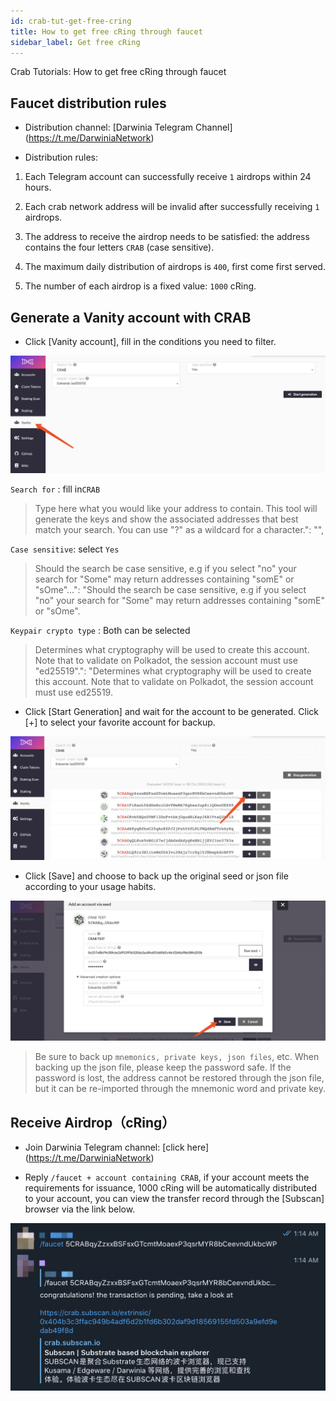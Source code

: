 ```yaml
---
id: crab-tut-get-free-cring
title: How to get free cRing through faucet
sidebar_label: Get free cRing
---
```


Crab Tutorials: How to get free cRing through faucet

## Faucet distribution rules

- Distribution channel: [Darwinia Telegram Channel] (https://t.me/DarwiniaNetwork)

- Distribution rules:

1) Each Telegram account can successfully receive `1` airdrops within 24 hours.

2) Each crab network address will be invalid after successfully receiving `1` airdrops.

3) The address to receive the airdrop needs to be satisfied: the address contains the four letters `CRAB` (case sensitive).

4) The maximum daily distribution of airdrops is `400`, first come first served.

5) The number of each airdrop is a fixed value: `1000` cRing.

## Generate a Vanity account with CRAB

- Click [Vanity account], fill in the conditions you need to filter.

![faucet-1](assets/faucet-1.png)

`Search for` : fill in`CRAB`
   >Type here what you would like your address to contain. This tool will generate the keys and show the associated addresses that best match your search. You can use \"?\" as a wildcard for a character.": "",

`Case sensitive`: select `Yes`
   >Should the search be case sensitive, e.g if you select \"no\" your search for \"Some\" may return addresses containing \"somE\" or \"sOme\"...": "Should the search be case sensitive, e.g if you select \"no\" your search for \"Some\" may return addresses containing \"somE\" or \"sOme\".

`Keypair crypto type` : Both can be selected
   >Determines what cryptography will be used to create this account. Note that to validate on Polkadot, the session account must use \"ed25519\".": "Determines what cryptography will be used to create this account. Note that to validate on Polkadot, the session account must use ed25519.

- Click [Start Generation] and wait for the account to be generated. Click [+] to select your favorite account for backup.

![faucet-2](assets/faucet-2.png)

- Click [Save] and choose to back up the original seed or json file according to your usage habits.

![faucet-3](assets/faucet-3.png)

   > Be sure to back up `mnemonics, private keys, json files`, etc. When backing up the json file, please keep the password safe. If the password is lost, the address cannot be restored through the json file, but it can be re-imported through the mnemonic word and private key.

## Receive Airdrop（cRing）

- Join Darwinia Telegram channel: [click here] (https://t.me/DarwiniaNetwork)

- Reply `/faucet + account containing CRAB`, if your account meets the requirements for issuance, 1000 cRing will be automatically distributed to your account, you can view the transfer record through the [Subscan] browser via the link below.

 ![faucet-4](assets/faucet-4.png)